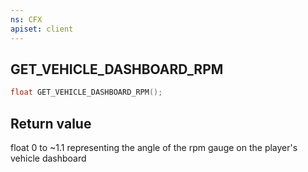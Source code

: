 ```yaml
---
ns: CFX
apiset: client
---
```

## GET_VEHICLE_DASHBOARD_RPM

```c
float GET_VEHICLE_DASHBOARD_RPM();
```


## Return value
float 0 to ~1.1 representing the angle of the rpm gauge on the player's vehicle dashboard